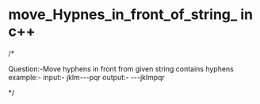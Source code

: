 # move_Hypnes_in_front_of_string_ in c++


/*

Question:-Move hyphens in front from given string contains hyphens  
example:- 
           input:-  jklm---pqr
          output:-  ---jklmpqr
             
*/

